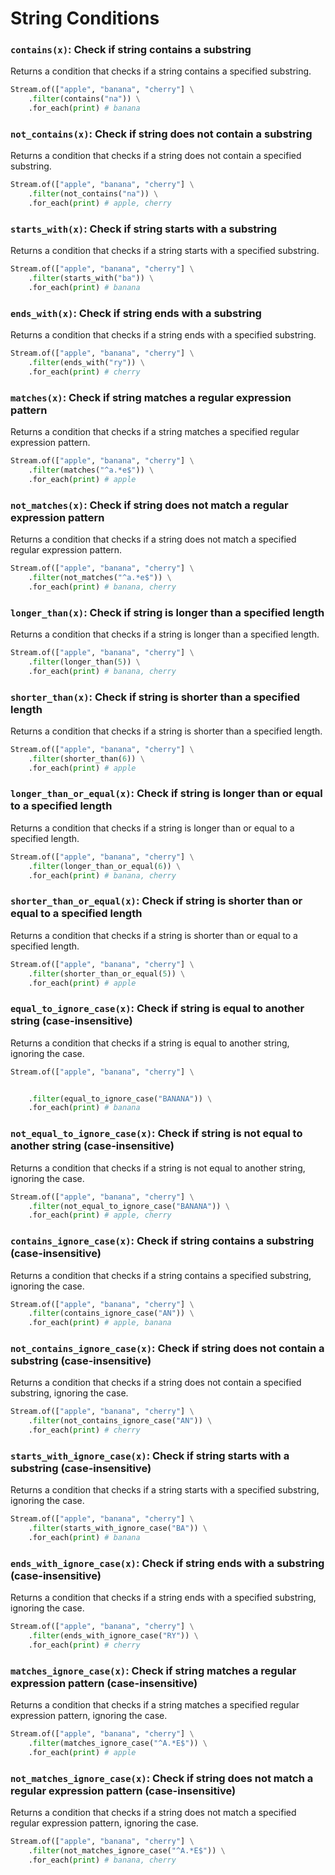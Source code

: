 # String Conditions

### `contains(x)`: Check if string contains a substring

Returns a condition that checks if a string contains a specified substring.

```python
Stream.of(["apple", "banana", "cherry"] \
    .filter(contains("na")) \
    .for_each(print) # banana
```

### `not_contains(x)`: Check if string does not contain a substring

Returns a condition that checks if a string does not contain a specified substring.

```python
Stream.of(["apple", "banana", "cherry"] \
    .filter(not_contains("na")) \
    .for_each(print) # apple, cherry
```

### `starts_with(x)`: Check if string starts with a substring

Returns a condition that checks if a string starts with a specified substring.

```python
Stream.of(["apple", "banana", "cherry"] \
    .filter(starts_with("ba")) \
    .for_each(print) # banana
```

### `ends_with(x)`: Check if string ends with a substring

Returns a condition that checks if a string ends with a specified substring.

```python
Stream.of(["apple", "banana", "cherry"] \
    .filter(ends_with("ry")) \
    .for_each(print) # cherry
```

### `matches(x)`: Check if string matches a regular expression pattern

Returns a condition that checks if a string matches a specified regular expression pattern.

```python
Stream.of(["apple", "banana", "cherry"] \
    .filter(matches("^a.*e$")) \
    .for_each(print) # apple
```

### `not_matches(x)`: Check if string does not match a regular expression pattern

Returns a condition that checks if a string does not match a specified regular expression pattern.

```python
Stream.of(["apple", "banana", "cherry"] \
    .filter(not_matches("^a.*e$")) \
    .for_each(print) # banana, cherry
```

### `longer_than(x)`: Check if string is longer than a specified length

Returns a condition that checks if a string is longer than a specified length.

```python
Stream.of(["apple", "banana", "cherry"] \
    .filter(longer_than(5)) \
    .for_each(print) # banana, cherry
```

### `shorter_than(x)`: Check if string is shorter than a specified length

Returns a condition that checks if a string is shorter than a specified length.

```python
Stream.of(["apple", "banana", "cherry"] \
    .filter(shorter_than(6)) \
    .for_each(print) # apple
```

### `longer_than_or_equal(x)`: Check if string is longer than or equal to a specified length

Returns a condition that checks if a string is longer than or equal to a specified length.

```python
Stream.of(["apple", "banana", "cherry"] \
    .filter(longer_than_or_equal(6)) \
    .for_each(print) # banana, cherry
```

### `shorter_than_or_equal(x)`: Check if string is shorter than or equal to a specified length

Returns a condition that checks if a string is shorter than or equal to a specified length.

```python
Stream.of(["apple", "banana", "cherry"] \
    .filter(shorter_than_or_equal(5)) \
    .for_each(print) # apple
```

### `equal_to_ignore_case(x)`: Check if string is equal to another string (case-insensitive)

Returns a condition that checks if a string is equal to another string, ignoring the case.

```python
Stream.of(["apple", "banana", "cherry"] \


    .filter(equal_to_ignore_case("BANANA")) \
    .for_each(print) # banana
```

### `not_equal_to_ignore_case(x)`: Check if string is not equal to another string (case-insensitive)

Returns a condition that checks if a string is not equal to another string, ignoring the case.

```python
Stream.of(["apple", "banana", "cherry"] \
    .filter(not_equal_to_ignore_case("BANANA")) \
    .for_each(print) # apple, cherry
```

### `contains_ignore_case(x)`: Check if string contains a substring (case-insensitive)

Returns a condition that checks if a string contains a specified substring, ignoring the case.

```python
Stream.of(["apple", "banana", "cherry"] \
    .filter(contains_ignore_case("AN")) \
    .for_each(print) # apple, banana
```

### `not_contains_ignore_case(x)`: Check if string does not contain a substring (case-insensitive)

Returns a condition that checks if a string does not contain a specified substring, ignoring the case.

```python
Stream.of(["apple", "banana", "cherry"] \
    .filter(not_contains_ignore_case("AN")) \
    .for_each(print) # cherry
```

### `starts_with_ignore_case(x)`: Check if string starts with a substring (case-insensitive)

Returns a condition that checks if a string starts with a specified substring, ignoring the case.

```python
Stream.of(["apple", "banana", "cherry"] \
    .filter(starts_with_ignore_case("BA")) \
    .for_each(print) # banana
```

### `ends_with_ignore_case(x)`: Check if string ends with a substring (case-insensitive)

Returns a condition that checks if a string ends with a specified substring, ignoring the case.

```python
Stream.of(["apple", "banana", "cherry"] \
    .filter(ends_with_ignore_case("RY")) \
    .for_each(print) # cherry
```

### `matches_ignore_case(x)`: Check if string matches a regular expression pattern (case-insensitive)

Returns a condition that checks if a string matches a specified regular expression pattern, ignoring the case.

```python
Stream.of(["apple", "banana", "cherry"] \
    .filter(matches_ignore_case("^A.*E$")) \
    .for_each(print) # apple
```

### `not_matches_ignore_case(x)`: Check if string does not match a regular expression pattern (case-insensitive)

Returns a condition that checks if a string does not match a specified regular expression pattern, ignoring the case.

```python
Stream.of(["apple", "banana", "cherry"] \
    .filter(not_matches_ignore_case("^A.*E$")) \
    .for_each(print) # banana, cherry
```
